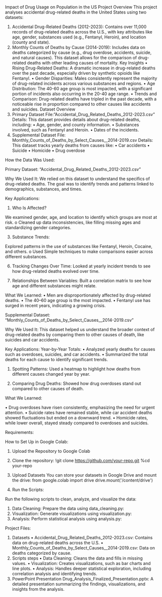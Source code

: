 Impact of Drug Usage on Population in the US
Project Overview
This project analyses accidental drug-related deaths in the United States using two datasets:
1.	Accidental Drug-Related Deaths (2012-2023): Contains over 11,000 records of drug-related deaths across the U.S., with key attributes like age, gender, substances used (e.g., Fentanyl, Heroin), and location (county and state).
2.	Monthly Counts of Deaths by Cause (2014-2019): Includes data on deaths categorized by cause (e.g., drug overdose, accidents, suicide, and natural causes). This dataset allows for the comparison of drug-related deaths with other leading causes of mortality.
Key Insights
•	Rising Drug-Related Deaths: A dramatic increase in drug-related deaths over the past decade, especially driven by synthetic opioids like Fentanyl.
•	Gender Disparities: Males consistently represent the majority of drug-related incidents across various substances and regions.
•	Age Distribution: The 40-60 age group is most impacted, with a significant portion of incidents also occurring in the 20-40 age range.
•	Trends and Comparison: Drug-related deaths have tripled in the past decade, with a noticeable rise in proportion compared to other causes like accidents and suicides.
Dataset Overview
1. Primary Dataset
File:”Accidental_Drug_Related_Deaths_2012-2023.csv”
Details: This dataset provides details about drug-related deaths, including:
•	Age, gender, and county information.
•	Substances involved, such as Fentanyl and Heroin.
•	Dates of the incidents.
2. Supplemental Dataset
File: Monthly_Counts_of_Deaths_by_Select_Causes__2014-2019.csv
Details: This dataset tracks yearly deaths from causes like:
•	Car accidents
•	Suicide
•	Homicide
•	Drug overdose

How the Data Was Used:

Primary Dataset: “Accidental_Drug_Related_Deaths_2012-2023.csv”

Why We Used It:
We relied on this dataset to understand the specifics of drug-related deaths. The goal was to identify trends and patterns linked to demographics, substances, and times.

Key Applications:

1.	Who Is Affected?
   
We examined gender, age, and location to identify which groups are most at risk.
o	Cleaned up data inconsistencies, like filling missing ages and standardizing gender categories.

3.	Substance Trends:
	
Explored patterns in the use of substances like Fentanyl, Heroin, Cocaine, and others.
o	Used Simple techniques to make comparisons easier across different substances.

6.	Tracking Changes Over Time:
Looked at yearly incident trends to see how drug-related deaths evolved over time.

8.	Relationships Between Variables:
Built a correlation matrix to see how age and different substances might relate.

What We Learned:
•	Men are disproportionately affected by drug-related deaths.
•	The 40–60 age group is the most impacted.
•	Fentanyl use has surged in recent years, indicating a growing crisis.

Supplemental Dataset: “Monthly_Counts_of_Deaths_by_Select_Causes__2014-2019.csv”

Why We Used It:
This dataset helped us understand the broader context of drug-related deaths by comparing them to other causes of death, like suicides and car accidents.

Key Applications:
Year-by-Year Totals:
•	Analyzed yearly deaths for causes such as overdoses, suicides, and car accidents.
•	Summarized the total deaths for each cause to identify significant trends.

1.	Spotting Patterns:
Used a heatmap to highlight how deaths from different causes changed year by year.

3.	Comparing Drug Deaths:
Showed how drug overdoses stand out compared to other causes of death.

What We Learned:

•	Drug overdoses have risen consistently, emphasizing the need for urgent attention.
•	Suicide rates have remained stable, while car accident deaths showed fluctuations but ended on a downward trend.
•	Homicide rates, while lower overall, stayed steady compared to overdoses and suicides.

Requirements:

How to Set Up in Google Colab:

1. Upload the Repository to Google Colab
2.	Clone the repository:
!git clone https://github.com/your-repo.git
%cd your-repo

2. Upload Datasets
You can store your datasets in Google Drive and mount the drive:
from google.colab import drive drive.mount('/content/drive')

4. Run the Scripts:
   
Run the following scripts to clean, analyze, and visualize the data:

1.	Data Cleaning: Prepare the data using data_cleaning.py:
2.	Visualization: Generate visualizations using visualization.py:
3.	Analysis: Perform statistical analysis using analysis.py:

Project Files:

1. Datasets
•	Accidental_Drug_Related_Deaths_2012-2023.csv: Contains data on drug-related deaths across the U.S.
•	Monthly_Counts_of_Deaths_by_Select_Causes__2014-2019.csv: Data on deaths categorized by cause.
2. Scripts steps
•	Data Cleaning: Cleans the data and fills in missing values.
•	Visualization: Creates visualizations, such as bar charts and line plots.
•	Analysis: Handles deeper statistical exploration, including correlation analysis and identifying trends.
3. PowerPoint Presentation
Drug_Analysis_Finalized_Presentation.pptx: A detailed presentation summarizing the findings, visualizations, and insights from the analysis.

